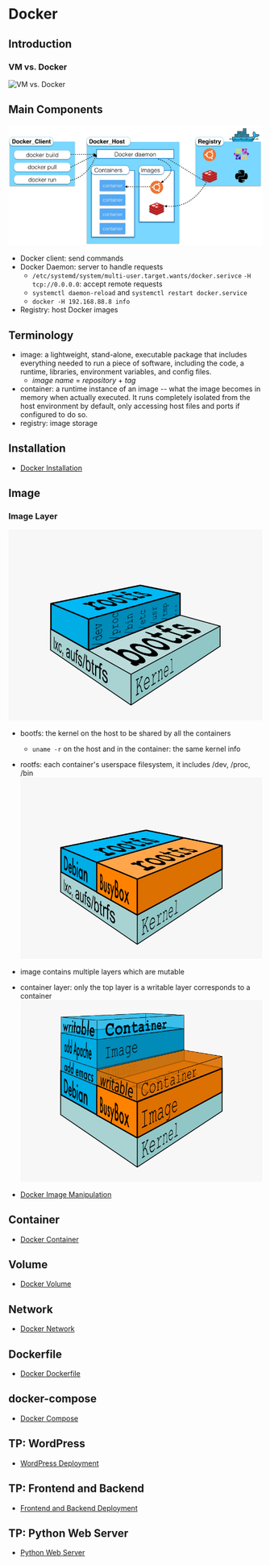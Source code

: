 # Docker
## Introduction
### VM vs. Docker
![VM vs. Docker](figures/docker-vm.png)
 
## Main Components
![Docker Main Components](figures/docker-architecture.png)

- Docker client: send commands
- Docker Daemon: server to handle requests
  - `/etc/systemd/system/multi-user.target.wants/docker.serivce` `-H tcp://0.0.0.0`: accept remote requests
  - `systemctl daemon-reload` and `systemctl restart docker.service`
  - `docker -H 192.168.88.8 info`
- Registry: host Docker images

## Terminology
- image: a lightweight, stand-alone, executable package that includes everything needed to run a piece of software, including the code, a runtime, libraries, environment variables, and config files.
  - *image name* = *repository* + *tag*
- container: a runtime instance of an image -- what the image becomes in memory when actually executed. It runs completely isolated from the host environment by default, only accessing host files and ports if configured to do so.
- registry: image storage


## Installation
- [Docker Installation](installation/README.md)

## Image
### Image Layer
![Image Kernel Architecture](figures/image-kernel.png)

- bootfs: the kernel on the host to be shared by all the containers
  - `uname -r` on the host and in the container: the same kernel info

- rootfs: each container's userspace filesystem, it includes /dev, /proc, /bin
![Multiple Containers upon the same kernel](figures/image-multi-containers.png) 

- image contains multiple layers which are mutable

- container layer: only the top layer is a writable layer corresponds to a container 
![Image Multiple Layer](figures/image-multiple-layers.png)

- [Docker Image Manipulation](image/README.md)

## Container
- [Docker Container](container/README.md)

## Volume
- [Docker Volume](volume/README.md)

## Network
- [Docker Network](network/README.md)

## Dockerfile
- [Docker Dockerfile](dockerfile/README.md)

## docker-compose
- [Docker Compose](docker-compose/README.md)

## TP: WordPress 
- [WordPress Deployment](tp/wordpress/README.md)

## TP: Frontend and Backend
- [Frontend and Backend Deployment](tp/frontbackend/README.md)

## TP: Python Web Server
- [Python Web Server](tp/python-server/README.md)

